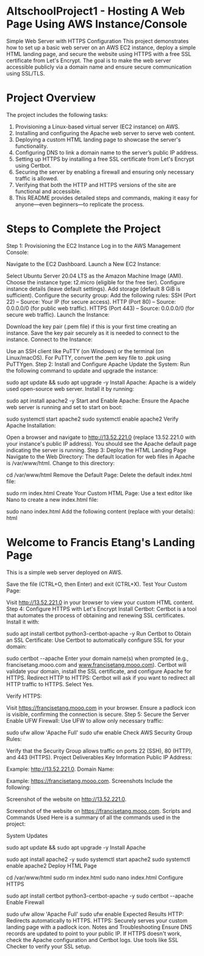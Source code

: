 # AltschoolProject1 - Hosting A Web Page Using AWS Instance/Console
Simple Web Server with HTTPS Configuration
This project demonstrates how to set up a basic web server on an AWS EC2 instance, deploy a simple HTML landing page, and secure the website using HTTPS with a free SSL certificate from Let's Encrypt. The goal is to make the web server accessible publicly via a domain name and ensure secure communication using SSL/TLS.

# Project Overview
The project includes the following tasks:

1. Provisioning a Linux-based virtual server (EC2 instance) on AWS.
2. Installing and configuring the Apache web server to serve web content.
3. Deploying a custom HTML landing page to showcase the server's functionality.
4. Configuring DNS to link a domain name to the server’s public IP address.
5. Setting up HTTPS by installing a free SSL certificate from Let's Encrypt using Certbot.
6. Securing the server by enabling a firewall and ensuring only necessary traffic is allowed.
7. Verifying that both the HTTP and HTTPS versions of the site are functional and accessible.
8. This README provides detailed steps and commands, making it easy for anyone—even beginners—to replicate the process.

# Steps to Complete the Project
Step 1: Provisioning the EC2 Instance
Log in to the AWS Management Console:

Navigate to the EC2 Dashboard.
Launch a New EC2 Instance:

Select Ubuntu Server 20.04 LTS as the Amazon Machine Image (AMI).
Choose the instance type: t2.micro (eligible for the free tier).
Configure instance details (leave default settings).
Add storage (default 8 GiB is sufficient).
Configure the security group:
Add the following rules:
SSH (Port 22) – Source: Your IP (for secure access).
HTTP (Port 80) – Source: 0.0.0.0/0 (for public web traffic).
HTTPS (Port 443) – Source: 0.0.0.0/0 (for secure web traffic).
Launch the Instance:

Download the key pair (.pem file) if this is your first time creating an instance.
Save the key pair securely as it is needed to connect to the instance.
Connect to the Instance:

Use an SSH client like PuTTY (on Windows) or the terminal (on Linux/macOS).
For PuTTY, convert the .pem key file to .ppk using PuTTYgen.
Step 2: Install and Configure Apache
Update the System: Run the following command to update and upgrade the instance:



sudo apt update && sudo apt upgrade -y
Install Apache: Apache is a widely used open-source web server. Install it by running:



sudo apt install apache2 -y
Start and Enable Apache: Ensure the Apache web server is running and set to start on boot:



sudo systemctl start apache2
sudo systemctl enable apache2
Verify Apache Installation:

Open a browser and navigate to http://13.52.221.0 (replace 13.52.221.0 with your instance's public IP address).
You should see the Apache default page indicating the server is running.
Step 3: Deploy the HTML Landing Page
Navigate to the Web Directory: The default location for web files in Apache is /var/www/html. Change to this directory:



cd /var/www/html
Remove the Default Page: Delete the default index.html file:



sudo rm index.html
Create Your Custom HTML Page: Use a text editor like Nano to create a new index.html file:


sudo nano index.html
Add the following content (replace with your details):
html

<!DOCTYPE html>
<html>
<head>
    <title>Welcome to My Project</title>
</head>
<body>
    <h1>Welcome to Francis Etang's Landing Page</h1>
    <p>This is a simple web server deployed on AWS.</p>
</body>
</html>
Save the file (CTRL+O, then Enter) and exit (CTRL+X).
Test Your Custom Page:

Visit http://13.52.221.0 in your browser to view your custom HTML content.
Step 4: Configure HTTPS with Let's Encrypt
Install Certbot: Certbot is a tool that automates the process of obtaining and renewing SSL certificates. Install it with:


sudo apt install certbot python3-certbot-apache -y
Run Certbot to Obtain an SSL Certificate: Use Certbot to automatically configure SSL for your domain:

sudo certbot --apache
Enter your domain name(s) when prompted (e.g., francisetang.mooo.com and www.francisetang.mooo.com).
Certbot will validate your domain, install the SSL certificate, and configure Apache for HTTPS.
Redirect HTTP to HTTPS: Certbot will ask if you want to redirect all HTTP traffic to HTTPS. Select Yes.

Verify HTTPS:

Visit https://francisetang.mooo.com in your browser.
Ensure a padlock icon is visible, confirming the connection is secure.
Step 5: Secure the Server
Enable UFW Firewall: Use UFW to allow only necessary traffic:



sudo ufw allow 'Apache Full'
sudo ufw enable
Check AWS Security Group Rules:

Verify that the Security Group allows traffic on ports 22 (SSH), 80 (HTTP), and 443 (HTTPS).
Project Deliverables
Key Information
Public IP Address:

Example: http://13.52.221.0.
Domain Name:

Example: https://francisetang.mooo.com.
Screenshots
Include the following:


Screenshot of the website on http://13.52.221.0.

Screenshot of the website on https://francisetang.mooo.com.
Scripts and Commands Used
Here is a summary of all the commands used in the project:

System Updates


sudo apt update && sudo apt upgrade -y
Install Apache


sudo apt install apache2 -y
sudo systemctl start apache2
sudo systemctl enable apache2
Deploy HTML Page


cd /var/www/html
sudo rm index.html
sudo nano index.html
Configure HTTPS


sudo apt install certbot python3-certbot-apache -y
sudo certbot --apache
Enable Firewall


sudo ufw allow 'Apache Full'
sudo ufw enable
Expected Results
HTTP: Redirects automatically to HTTPS.
HTTPS: Securely serves your custom landing page with a padlock icon.
Notes and Troubleshooting
Ensure DNS records are updated to point to your public IP.
If HTTPS doesn't work, check the Apache configuration and Certbot logs.
Use tools like SSL Checker to verify your SSL setup.




